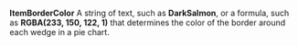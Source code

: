 **ItemBorderColor** A string of text, such as **DarkSalmon**, or a formula, such as **RGBA(233, 150, 122, 1)** that determines the color of the border around each wedge in a pie chart.
